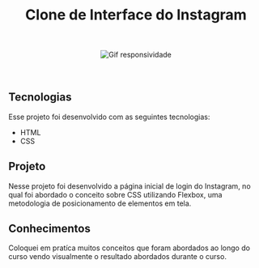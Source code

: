 <h1 align="center"> Clone de Interface do Instagram </h1>

<br>
<br>

<div align="center">
<img src="./assets/gif/instagram.gif" alt="Gif responsividade">
</div>

<br>
<br>

## Tecnologias

Esse projeto foi desenvolvido com as seguintes tecnologias:

- HTML
- CSS

## Projeto

Nesse projeto foi desenvolvido a página inicial de login do Instagram, no qual foi abordado o conceito sobre CSS utilizando Flexbox, uma metodologia de posicionamento de elementos em tela.

## Conhecimentos

Coloquei em pratíca muitos conceitos que foram abordados ao longo do curso vendo visualmente o resultado abordados durante o curso.
